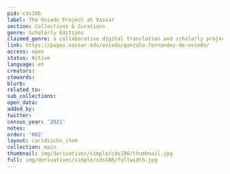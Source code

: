 ```yaml
---
pid: cds186
label: The Oviedo Project at Vassar
section: Collections & Curations
genre: Scholarly Editions
claimed_genre: a collaborative digital translation and scholarly project
link: https://pages.vassar.edu/oviedo/gonzalo-fernandez-de-oviedo/
access: open
status: Active
language: en
creators:
stewards:
blurb:
related_to:
sub_collections:
open_data:
added_by:
twitter:
census_year: '2021'
notes:
order: '082'
layout: caridischo_item
collection: main
thumbnail: img/derivatives/simple/cds186/thumbnail.jpg
full: img/derivatives/simple/cds186/fullwidth.jpg
---
```

